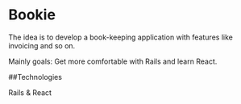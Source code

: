 # Bookie
The idea is to develop a book-keeping application with features like invoicing and so on.

Mainly goals: Get more comfortable with Rails and learn React.

##Technologies

Rails & React
